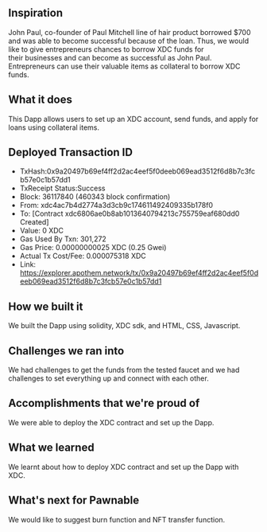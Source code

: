 ## Inspiration
John Paul, co-founder of Paul Mitchell line of hair product borrowed $700 and was able to become successful because of the loan. Thus, we would like to give entrepreneurs chances to borrow XDC funds for their businesses and can become as successful as John Paul. Entrepreneurs can use their valuable items as collateral to borrow XDC funds. 

## What it does
This Dapp allows users to set up an XDC account, send funds, and apply for loans using collateral items. 

## Deployed Transaction ID
- TxHash:0x9a20497b69ef4ff2d2ac4eef5f0deeb069ead3512f6d8b7c3fcb57e0c1b57dd1 
- TxReceipt Status:Success
- Block: 36117840 (460343 block confirmation)
- From:  xdc4ac7b4d2774a3d3cb9c174611492409335b178f0 
- To: [Contract  xdc6806ae0b8ab1013640794213c755759eaf680dd0  Created]
- Value: 0 XDC 
- Gas Used By Txn: 301,272
- Gas Price: 0.00000000025 XDC (0.25 Gwei)
- Actual Tx Cost/Fee: 0.000075318 XDC 
- Link: https://explorer.apothem.network/tx/0x9a20497b69ef4ff2d2ac4eef5f0deeb069ead3512f6d8b7c3fcb57e0c1b57dd1

## How we built it
We built the Dapp using solidity, XDC sdk, and HTML, CSS, Javascript. 

## Challenges we ran into
We had challenges to get the funds from the tested faucet and we had challenges to set everything up and connect with each other. 

## Accomplishments that we're proud of
We were able to deploy the XDC contract and set up the Dapp. 

## What we learned
We learnt about how to deploy XDC contract and set up the Dapp with XDC. 

## What's next for Pawnable
We would like to suggest burn function and NFT transfer function. 

